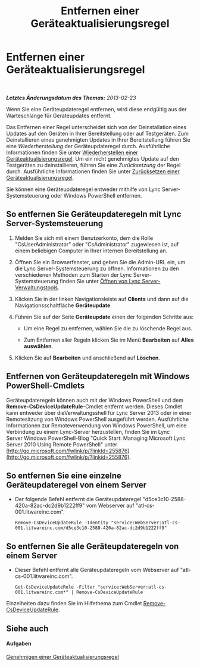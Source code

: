 ﻿---
title: Entfernen einer Geräteaktualisierungsregel
TOCTitle: Entfernen einer Geräteaktualisierungsregel
ms:assetid: ad6e0c6a-cda4-4147-92d5-48bc393ac456
ms:mtpsurl: https://technet.microsoft.com/de-de/library/JJ994066(v=OCS.15)
ms:contentKeyID: 52056413
ms.date: 05/19/2016
mtps_version: v=OCS.15
ms.translationtype: HT
---

# Entfernen einer Geräteaktualisierungsregel

 

_**Letztes Änderungsdatum des Themas:** 2013-02-23_

Wenn Sie eine Geräteupdateregel entfernen, wird diese endgültig aus der Warteschlange für Geräteupdates entfernt.

Das Entfernen einer Regel unterscheidet sich von der Deinstallation eines Updates auf den Geräten in Ihrer Bereitstellung oder auf Testgeräten. Zum Deinstallieren eines genehmigten Updates in Ihrer Bereitstellung führen Sie eine *Wiederherstellung* der Geräteupdateregel durch. Ausführliche Informationen finden Sie unter [Wiederherstellen einer Geräteaktualisierungsregel](lync-server-2013-restore-a-device-update-rule.md). Um ein nicht genehmigtes Update auf den Testgeräten zu deinstallieren, führen Sie eine *Zurücksetzung* der Regel durch. Ausführliche Informationen finden Sie unter [Zurücksetzen einer Geräteaktualisierungsregel](lync-server-2013-reset-a-device-update-rule.md).

Sie können eine Geräteupdateregel entweder mithilfe von Lync Server-Systemsteuerung oder Windows PowerShell entfernen.

## So entfernen Sie Geräteupdateregeln mit Lync Server-Systemsteuerung

1.  Melden Sie sich mit einem Benutzerkonto, dem die Rolle "CsUserAdministrator" oder "CsAdministrator" zugewiesen ist, auf einem beliebigen Computer in Ihrer internen Bereitstellung an.

2.  Öffnen Sie ein Browserfenster, und geben Sie die Admin-URL ein, um die Lync Server-Systemsteuerung zu öffnen. Informationen zu den verschiedenen Methoden zum Starten der Lync Server-Systemsteuerung finden Sie unter [Öffnen von Lync Server-Verwaltungstools](lync-server-2013-open-lync-server-administrative-tools.md).

3.  Klicken Sie in der linken Navigationsleiste auf **Clients** und dann auf die Navigationsschaltfläche **Geräteupdate**.

4.  Führen Sie auf der Seite **Geräteupdate** einen der folgenden Schritte aus:
    
      - Um eine Regel zu entfernen, wählen Sie die zu löschende Regel aus.
    
      - Zum Entfernen aller Regeln klicken Sie im Menü **Bearbeiten** auf **Alles auswählen**.

5.  Klicken Sie auf **Bearbeiten** und anschließend auf **Löschen**.

## Entfernen von Geräteupdateregeln mit Windows PowerShell-Cmdlets

Geräteupdateregeln können auch mit der Windows PowerShell und dem **Remove-CsDeviceUpdateRule**-Cmdlet entfernt werden. Dieses Cmdlet kann entweder über dieVerwaltungsshell für Lync Server 2013 oder in einer Remotesitzung von Windows PowerShell ausgeführt werden. Ausführliche Informationen zur Remoteverwendung von Windows PowerShell, um eine Verbindung zu einem Lync-Server herzustellen, finden Sie im Lync Server Windows PowerShell-Blog "Quick Start: Managing Microsoft Lync Server 2010 Using Remote PowerShell" unter [http://go.microsoft.com/fwlink/p/?linkId=255876](http://go.microsoft.com/fwlink/p/?linkid=255876).

## So entfernen Sie eine einzelne Geräteupdateregel von einem Server

  - Der folgende Befehl entfernt die Geräteupdateregel "d5ce3c10-2588-420a-82ac-dc2d9b1222ff9" vom Webserver auf "atl-cs-001.litwareinc.com".
    
        Remove-CsDeviceUpdateRule -Identity "service:WebServer:atl-cs-001.litwareinc.com/d5ce3c10-2588-420a-82ac-dc2d9b1222ff9"

## So entfernen Sie alle Geräteupdateregeln von einem Server

  - Dieser Befehl entfernt alle Geräteupdateregeln vom Webserver auf "atl-cs-001.litwareinc.com".
    
        Get-CsDeviceUpdateRule -Filter "service:WebServer:atl-cs-001.litwareinc.com*" | Remove-CsDeviceUpdateRule

Einzelheiten dazu finden Sie im Hilfethema zum Cmdlet [Remove-CsDeviceUpdateRule](remove-csdeviceupdaterule.md).

## Siehe auch

#### Aufgaben

[Genehmigen einer Geräteaktualisierungsregel](lync-server-2013-approve-a-device-update-rule.md)

